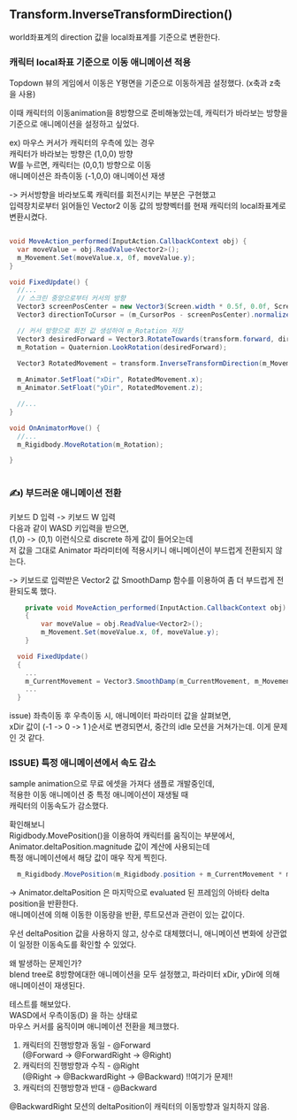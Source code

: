 
## Transform.InverseTransformDirection()

 world좌표계의 direction 값을 local좌표계를 기준으로 변환한다.

### 캐릭터 local좌표 기준으로 이동 애니메이션 적용
Topdown 뷰의 게임에서
이동은 Y평면을 기준으로 이동하게끔 설정했다. (x축과 z축을 사용)

이때 캐릭터의 이동animation을 8방향으로 준비해놓았는데,
캐릭터가 바라보는 방향을 기준으로 애니메이션을 설정하고 싶었다.

ex) 마우스 커서가 캐릭터의 우측에 있는 경우<br>
캐릭터가 바라보는 방향은 (1,0,0) 방향<br>
W를 누르면, 캐릭터는 (0,0,1) 방향으로 이동<br>
애니메이션은 좌측이동 (-1,0,0) 애니메이션 재생

-> 커서방향을 바라보도록 캐릭터를 회전시키는 부분은 구현했고<br>
입력장치로부터 읽어들인 Vector2 이동 값의 방향벡터를 현재 캐릭터의 local좌표계로 변환시켰다.

```c#

void MoveAction_performed(InputAction.CallbackContext obj) {
  var moveValue = obj.ReadValue<Vector2>();
  m_Movement.Set(moveValue.x, 0f, moveValue.y);
}

void FixedUpdate() {
  //...
  // 스크린 중앙으로부터 커서의 방향
  Vector3 screenPosCenter = new Vector3(Screen.width * 0.5f, 0.0f, Screen.height * 0.5f);
  Vector3 directionToCursor = (m_CursorPos - screenPosCenter).normalized;

  // 커서 방향으로 회전 값 생성하여 m_Rotation 저장
  Vector3 desiredForward = Vector3.RotateTowards(transform.forward, directionToCursor, turnSpeed * Time.deltaTime, 0f);
  m_Rotation = Quaternion.LookRotation(desiredForward);

  Vector3 RotatedMovement = transform.InverseTransformDirection(m_Movement);
        
  m_Animator.SetFloat("xDir", RotatedMovement.x);
  m_Animator.SetFloat("yDir", RotatedMovement.z);

  //...
}

void OnAnimatorMove() {
  //...
  m_Rigidbody.MoveRotation(m_Rotation);

}
        

```

### ✍️) 부드러운 애니메이션 전환
키보드 D 입력 -> 키보드 W 입력<br>다음과 같이 WASD 키입력을 받으면,<br>
 (1,0) -> (0,1) 이런식으로 discrete 하게 값이 들어오는데<br>
저 값을 그대로 Animator 파라미터에 적용시키니 애니메이션이 부드럽게 전환되지 않는다.

-> 키보드로 입력받은 Vector2 값 SmoothDamp 함수를 이용하여 좀 더 부드럽게 전환되도록 했다. 

```c#
    private void MoveAction_performed(InputAction.CallbackContext obj)
    {
        var moveValue = obj.ReadValue<Vector2>();
        m_Movement.Set(moveValue.x, 0f, moveValue.y);
    }

  void FixedUpdate()
  {
    ...
    m_CurrentMovement = Vector3.SmoothDamp(m_CurrentMovement, m_Movement, ref velocity);
    ...
  }


```

issue) 좌측이동 후 우측이동 시, 애니메이터 파라미터 값을 살펴보면,<br> xDir 값이 (-1 -> 0 -> 1 )순서로 변경되면서, 중간의 idle 모션을 거쳐가는데. 이게 문제인 것 같다.


### ISSUE) 특정 애니메이션에서 속도 감소 
sample animation으로 무료 에셋을 가져다 샘플로 개발중인데,<br>
적용한 이동 애니메이션 중 특정 애니메이션이 재생될 때<br> 캐릭터의 이동속도가 감소했다.

확인해보니<br>
Rigidbody.MovePosition()을 이용하여 캐릭터를 움직이는 부분에서,
Animator.deltaPosition.magnitude 값이 계산에 사용되는데<br> 특정 애니메이션에서 해당 값이 매우 작게 찍힌다.<br>

```c#
  m_Rigidbody.MovePosition(m_Rigidbody.position + m_CurrentMovement * m_Animator.deltaPosition.magnitude);

```

-> Animator.deltaPosition 은 마지막으로 evaluated 된 프레임의 아바타 delta position을 반환한다.<br>
애니메이션에 의해 이동한 이동량을 반환, 루트모션과 관련이 있는 값이다.<br>

우선 deltaPosition 값을 사용하지 않고, 상수로 대체했더니, 애니메이션 변화에 상관없이 일정한 이동속도를 확인할 수 있었다.


왜 발생하는 문제인가?<br>
blend tree로 8방향에대한 애니메이션을 모두 설정했고,
파라미터 xDir, yDir에 의해 애니메이션이 재생된다.


테스트를 해보았다.<br>
WASD에서 우측이동(D) 을 하는 상태로<br>
마우스 커서를 움직이며 애니메이션 전환을 체크했다.<br>
1. 캐릭터의 진행방향과 동일 - @Forward<br>
 (@Forward -> @ForwardRight -> @Right)
2. 캐릭터의 진행방향과 수직 - @Right<br>
 (@Right -> @BackwardRight -> @Backward) !!여기가 문제!!
3. 캐릭터의 진행방향과 반대 - @Backward


@BackwardRight 모션의 deltaPosition이 캐릭터의 이동방향과 일치하지 않음. 


